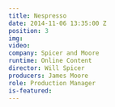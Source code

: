 ```yaml
---
title: Nespresso
date: 2014-11-06 13:35:00 Z
position: 3
img: 
video: 
company: Spicer and Moore
runtime: Online Content
director: Will Spicer
producers: James Moore
role: Production Manager
is-featured: 
---
```


